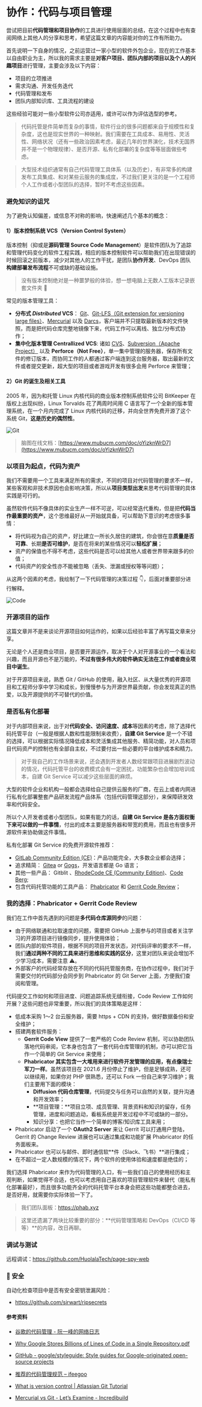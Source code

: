 # 协作：代码与项目管理

尝试把目前**代码管理和项目协作**的工具进行使用层面的总结，在这个过程中也有查阅网络上其他人的分享和思考，希望这篇文章的内容能对你的工作有所助力。

首先说明一下自身的情况，之前运营过一家小型的软件外包企业，现在的工作基本以自由职业为主，所以我的需求主要是**对客户项目、团队内部的项目以及个人的兴趣项目**进行管理，主要会涉及以下内容：
- 项目的立项推进
- 需求沟通、开发任务迭代
- 代码管理和发布
- 团队内部知识库、工具流程的建设

这些经验可能对一些小型软件公司亦适用，或许可以作为评估选型的参考。

> 代码托管是件简单而复杂的事情，软件行业的很多问题都来自于规模性和复杂度，这也是现实世界的一种映射。我们需要在工具成本、易用性、灵活性、网络状况（还有一些政治因素考虑，最近几年的世界演化，技术无国界并不是一个物理规律）、是否开源、私有化部署的复杂度等等层面做些考虑。

> 大型技术组织通常有自己代码管理工具体系（以及历史），有非常多的构建发布工具集成、和对某些云服务的集成度，不过我们更关注的是一个工程师个人工作或者小型团队的选择，暂时不考虑这些因素。

### 避免知识的诅咒

为了避免认知偏差，或信息不对称的影响，快速阐述几个基本的概念：

#### 1）版本控制系统 VCS（Version Control System）

版本控制（抑或是**源码管理 Source Code Management**）是软件团队为了追踪和管理代码变化的软件工程实践，相应的版本控制软件可以帮助我们在出现错误的时候回滚之前版本，减少对其他人的工作干扰，是团队**协作开发**、DevOps 团队**构建部署发布流程**不可或缺的基础设施。

> 没有版本控制绝对是一种噩梦般的体验，想一想电脑上无数人工版本记录嵌套文件夹  📁  

常见的版本管理工具：

- **分布式 *Distributed*  VCS**： [Git](https://git-scm.com/)、[Git-LFS（Git extension for versioning large files）](https://git-lfs.github.com/)、[Mercurial](https://www.mercurial-scm.org/) 以及 [Darcs](http://darcs.net/)，客户端并不只提取最新版本的文件快照，而是把代码仓库完整地镜像下来，代码工作可以离线、独立/分布式协作；
- **集中化版本管理 Centrallized VCS**: 诸如 [CVS](https://www.nongnu.org/cvs/)、[Subversion（Apache Project）](https://subversion.apache.org/) 以及 **Perforce（Not Free）**，单一集中管理的服务器，保存所有文件的修订版本，而协同工作的人都通过客户端连到这台服务器，取出最新的文件或者提交更新，超大型的项目或者游戏开发有很多会用 Perforce 来管理；

#### 2）Git 的诞生及相关工具

2005 年，因为和托管 Linux 内核代码的商业版本控制系统软件公司 BitKeeper 在版权上出现纠纷，Linux Torvalds 花了两周时间用 C 语言写了一个全新的版本管理系统，在一个月内完成了 Linux 内核代码的迁移，并向全世界免费开源了这个系统 Git，**这是历史的偶然性**。

![Git](http://images.phab.xyz/git.png)

> 脑图在线文档：[https://www.mubucm.com/doc/oYizknWrD7](https://www.mubucm.com/doc/oYizknWrD7) 

### 以项目为起点，代码为资产

我们不需要用一个工具来满足所有的需求，不同的项目对代码管理的要求不一样，某些客观和非技术原因也会影响决策，所以从**项目类型出发**来思考代码管理的具体实践是可行的。

虽然软件代码不像具体的实业生产一样不可逆，可以经常迭代重构，但是把**代码当作最重要的资产**，这个思维最好从一开始就具备，可以帮助下意识的考虑很多事情：

- 将代码视为自己的资产，好比建立一所长久居住的建筑，你会很在意**质量是否可靠**、长期**是否可维护**，是否在将来的某些情况可以**轻松扩展**；
- 资产的保值也不得不考虑，这些代码是否可以给其他人或者世界带来跟多的价值；
- 代码资产的安全性亦不能被忽略（丢失、泄漏或授权等等问题）；

从这两个因素的考虑，我绘制了一下代码管理的决策过程 👇，后面对重要部分进行解释。

![Code](http://images.phab.xyz/code.png)

### 开源项目的运作

这篇文章并不是来谈论开源项目如何运作的，如果以后经验丰富了再写篇文章来分享。

无论是个人还是商业项目，是否要开源运作，取决于个人对开源事业的一个看法和兴趣，而且开源也不是万能的，**不过有很多伟大的软件确实无法在工作或者商业项目中诞生**。

对于开源项目来说，熟悉 Git / GitHub 的使用，融入社区、从大量优秀的开源项目和工程师分享中学习和成长，到慢慢参与为开源世界最贡献，你会发现真正的热爱，以及开源提供的不可替代的价值。

### 是否私有化部署

对于内部项目来说，出于对**代码安全、访问速度、成本**等因素的考虑，除了选择代码托管平台（一般是根据人数和性能限制来收费），**自建 Git Service** 是一个不错的选择，可以根据实际情况降低成本和灵活集成其他服务、精简功能，对人员和项目代码资产的控制也有全部自主权，不过要付出一些必要的平台维护成本和精力。

> 对于我自己的工作场景来说，还会遇到开发者人数经常跟项目进展剧烈波动的情况，代码托管平台的收费模式会有一定困扰，功能繁杂也会增加培训成本，自建 Git Service 可以减少这些层面的麻烦。

大型的软件企业和机构一般都会选择给自己提供云服务的厂商，在云上或者内网进行私有化部署整套产品研发流程产品体系（包括代码管理这部分），来保障研发效率和代码安全。

所以个人开发者或者小型团队，如果有能力的话，**自建 Git Service 是各方面权衡下来可以做的一件事情**，付出的成本主要是服务器和带宽的费用，而且也有很多开源软件来协助做这件事情。

私有化部署 Git Service 的免费开源软件推荐：
- [GitLab Community Edition (CE)](https://about.gitlab.cn/install/)：产品功能完全，大多数企业都会选择；
- 追求精简： [Gitea](https://gitea.io/en-us/)  or  [Gogs](https://gogs.io/)，开发语言都是 Go 语言；
- 其他一些产品： Gitblit 、[RhodeCode CE (Community Edition)](https://rhodecode.com/open-source)、[Code Berg](https://codeberg.org/);
- 包含代码托管功能的工具产品： [Phabricator](https://secure.phabricator.com/) 和 [Gerrit Code Review](https://www.gerritcodereview.com/)；

### 我的选择：Phabricator + Gerrit Code Review

我们在工作中首先遇到的问题是**多代码仓库源同步**的问题：
- 由于网络联通和拉取速度的问题，需要把 GitHub 上面参与的项目或者关注学习的开源项目进行镜像同步，提升使用体验；
- 团队内部的软件项目，根据不同的项目开发状态，对代码评审的要求不一样，我们**通过两种不同的工具来进行思维和实践的区分**，这里对团队来说会增加不少学习成本，需要注意 ⚠️。
- 外部客户的代码经常存放在不同的代码托管服务商，在协作过程中，我们对于需要交付的代码部分会同步到 Phabricator 的 Git Server 上面，方便我们查阅和管理。

代码提交工作如何和项目进度、问题追踪系统无缝衔接，Code Review 工作如何开展？这些问题也非常重要，所以我们的具体策略是这样：
- 低成本采购 1～2 台云服务器，需要 https + CDN 的支持，做好数据备份和安全维护；
- 搭建两套软件服务：
   - **Gerrit Code View** 提供了一套严格的 Code Review 机制，可以协助团队落地代码审阅，它本身也包含了一套代码仓库管理的机制，亦可以把它当作一个简单的 Git Service 来使用；
   - **Phabricator 其实包含一大堆用来进行软件开发管理的应用，有点像瑞士军刀一样**。虽然该项目在 2021.6 月份停止了维护，但是足够成熟，还可以继续用，如果你对 PHP 很熟悉，还可以 Fork 一份自己来学习维护；我们主要用下面的模块：
      - **Diffusion 代码仓库管理**，代码提交与任务可以自然的关联，提升沟通和开发效率；
      - **项目管理：**项目立项、成员管理、背景资料和知识的留存，任务管理，进度和问题追动，看板系统是开发过程中不可或缺的一部分。
      - 知识分享：也把它当作一个简单的博客/知识库工具来用；
- Phabricator 启动了一个 **OAuth2 Server** 来让 Gerrit 可以打通用户登陆，Gerrit 的 Change Review 进展也可以通过集成和功能扩展 Phabricator 的任务面板来。
- Phabricator 也可以与邮件、即时通信软**件（Slack、飞书）**进行集成；
- 在不超过一定人数规模的情况下，两个软件的使用体验和速度都是绝佳的；

我们选择 Phabricator 来作为代码管理的入口，有一些我们自己的使用经历和主观判断，如果觉得不合适，也可以考虑用自己喜欢的项目管理软件来替代（能私有化部署最好），而且很多功能齐全的代码托管平台本身会把这些功能都整合进去，是否好用，就需要你实际体验一下了。

> 我们团队面板：https://phab.xyz

> 这里还遗漏了两块比较重要的部分：**代码管理策略和 DevOps（CI/CD 等等）**的内容，改日再聊。


### 调试与测试

 远程调试：https://github.com/HuolalaTech/page-spy-web

### 🔐 安全

自动化检查项目中是否有安全密钥泄漏风险：
- https://github.com/sirwart/ripsecrets

#### 参考资料

- [谷歌的代码管理 - 阮一峰的网络日志](https://www.ruanyifeng.com/blog/2016/07/google-monolithic-source-repository.html)
- [Why Google Stores Billions of Lines of Code in a Single Repository.pdf](https://res.craft.do/user/full/cfe4d8ac-b1b3-3abe-9e76-468303587884/doc/254E7392-3F48-4C50-AE59-6AD24E6DBB6F/557FC6B7-5F9D-4E0E-B453-33797BFFE133_2/VngPckMWTPOyzBxLEyiALTo12GZaMtAxN8xrapRp36Ez/Why%20Google%20Stores%20Billions%20of%20Lines%20of%20Code%20in%20a%20Single%20Repository.pdf)
- [GitHub - google/styleguide: Style guides for Google-originated open-source projects](https://github.com/google/styleguide)
- [推荐的代码管理规范 – ifeegoo](https://www.ifeegoo.com/recommended-code-management-specification.html)
- [What is version control | Atlassian Git Tutorial](https://www.atlassian.com/git/tutorials/what-is-version-control)

- [Mercurial vs Git - Let’s Examine - Incredibuild](https://www.incredibuild.com/blog/mercurial-vs-git-lets-examine)